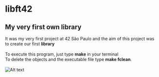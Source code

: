 # libft42
## My very first own library<br>
It was my very first project at 42 São Paulo and the aim of this project was to create our first **library**<br>
<br>
To execute this program, just type **make** in your terminal<br>
To delete the objects and the executable file type **make fclean**.<br>
<br>
![Alt text](https://www.2braces.com/images/c-library-functions.svg?raw=true "")
